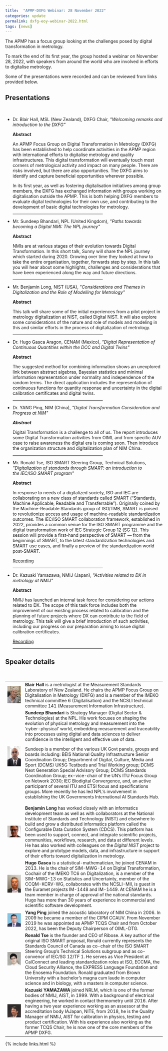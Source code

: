 ```yaml
---
title:  "APMP-DXFG Webinar: 28 November 2022"
categories: update
permalink: dxfg-eoy-webinar-2022.html
tags: [news]
---
```

The APMP has a focus group looking at the challenges posed by digital transformation in metrology. 

To mark the end of its first year, the group hosted a webinar on November 28, 2022, with speakers from around the world who are involved in efforts to digitalise metrology.  

Some of the presentations were recorded and can be reviewed from links provided below.

## Presentations

  <br>

* Dr. Blair Hall, MSL (New Zealand), DXFG Chair, _"Welcoming remarks and introduction to the DXFG"_   

   **Abstract** 
   
   An APMP Focus Group on Digital Transformation in Metrology (DXFG) has been established to help coordinate activities in the APMP region with international efforts to digitalise metrology and quality infrastructures. 
   This digital transformation will eventually touch most corners of metrological activity and impact on many people. 
   There are risks involved, but there are also opportunities. The DXFG aims to identify and capture beneficial opportunities wherever possible.  
   
   <p>
   In its first year, as well as fostering digitalisation initiatives among group members, the DXFG has exchanged information with groups working on digitalisation outside the APMP.
   This is both helping DXFG members to evaluate digital technologies for their own use, and contributing to the development of basic digital technologies for metrology.
   </p>
   
   <hr style="width:60%;text-align:left;margin-left:0"> 
   
* Mr. Sundeep Bhandari, NPL (United Kingdom), _"Paths towards becoming a Digital NMI: The NPL journey"_

   **Abstract** 
   
   NMIs are at various stages of their evolution towards Digital Transformation. In this short talk, Sunny will share the NPL journey which started during 2020. Growing over time they looked at how to take the entire organisation, together, forwards step by step. In this talk you will hear about some highlights, challenges and considerations that have been experienced along the way and future directions.     
   
   <hr style="width:60%;text-align:left;margin-left:0"> 
   
* Mr. Benjamin Long, NIST (USA), _"Considerations and Themes in Digitalization and the Role of Modelling for Metrology"_ 

   **Abstract** 
   
   This talk will share some of the initial experiences from a pilot project in metrology digitalization at NIST, called Digital NIST. 
   It will also explore some considerations of the nature and role of models and modeling in this and similar efforts in the process of digitalization of metrology.
    
   <hr style="width:60%;text-align:left;margin-left:0"> 
   
* Dr. Hugo Gasca Aragon, CENAM (Mexico), _"Digital Representation of Continuous Quantities within the DCC and Digital Twins"_ 
 
   **Abstract** 
 
   The suggested method for combining information shows an unexplored link between abstract algebras, Bayesian statistics and minimal information representation under normality and independence of the random terms. The direct application includes the representation of continuous functions for quantity response and uncertainty in the digital calibration certificates and digital twins.
 
   <hr style="width:60%;text-align:left;margin-left:0"> 
   
* Dr. YANG Ping, NIM (China), _"Digital Transformation Consideration and Progress at NIM"_

   **_Abstract_** 
 
    Digital Transformation is a challenge to all of us. The report introduces some Digital Transformation activities from OIML and from specific AUV case to raise awareness the digital era is coming soon. Then introduce the organization structure and digitalization plan of NIM China.
    
   <hr style="width:60%;text-align:left;margin-left:0"> 
   
* Mr. Ronald Tse, ISO SMART Steering Group, Technical Solutions, _"Digitalization of standards through SMART: an introduction to the IEC/ISO SMART program"_

   **Abstract** 
 
    In response to needs of a digitalized society, ISO and IEC are collaborating on a new class of standards called SMART (“Standards, Machine Applicable, Readable and Transferrable”). Originally coined by the Machine-Readable Standards group of ISO/TMB, SMART is poised to revolutionize access and usage of machine-readable standardization outcomes. The IEC/ISO SMART collaboration framework, established in 2022, provides a common venue for the ISO SMART programme and the digital transformation work of IEC Strategic Group 12 (SG 12). This session will provide a first-hand perspective of SMART — from the beginnings of SMART, to the latest standardization technologies and SMART use cases, and finally a preview of the standardization world post-SMART.
    
    <p>
    <a href="https://youtu.be/PMorbycRyo8" target="_blank">Recording</a>
    </p>
      
   <hr style="width:60%;text-align:left;margin-left:0"> 
   
* Dr. Kazuaki Yamazawa, NMIJ (Japan), _"Activities related to DX in metrology at NMIJ"_

   **Abstract** 
   
    NMIJ has launched an internal task force for considering our actions related to DX. 
    The scope of this task force includes both the improvement of our existing process related to calibration and the planning of future projects where DX can contribute to the field of metrology. 
    This talk will give a brief introduction of such activities, including our progress on our preparation aiming to issue digital calibration certificates.

    <p>
    <a href="https://youtu.be/d00S13xsO8o" target="_blank">Recording</a>
    </p>
      
    <hr style="width:60%;text-align:left;margin-left:0"> 
   
    
## Speaker details   
   <br>
   <table>
   <tr>
   <td ><img src="supplied\BDH.jpg"></td>
   <td style="vertical-align: middle"><b>Blair Hall</b> is a metrologist at the Measurement Standards Laboratory of New Zealand. He chairs the APMP Focus Group on Digitalisation in Metrology (DXFG) and is a member of the IMEKO technical committee 6 (Digitalisation) and the NCSLI technical committee 141 (Measurement Information Infrastructure). </td>  
   </tr> 
   <tr>   
   <td><img src="supplied\SP.jpg"></td>
   <td style="vertical-align: middle"><b>Sundeep Bhandari</b> is Strategy Manager (Digital Sector & Technologies) at the NPL. His work focuses on shaping the evolution of physical metrology and measurement into the ‘cyber-physical’ world, embedding measurement and traceability into processes using digital and data sciences to deliver confidence in the intelligent and effective use of data.
    <p>
    Sundeep is a member of the various UK Govt panels, groups and boards including: BEIS National Quality Infrastructure Senior Coordination Group; Department of Digital, Culture, Media and Sport (DCMS) UK5G Testbeds and Trial Working group; DCMS Next Generation Special Advisory Group; DCMS Standards Coordination Group; ex-vice-chair of the UN’s ITU Focus Group on Network 2030; IEC Biodigital Convergence, and, an active participant of several ITU and ETSI focus and specifications groups.  More recently he has led NPL’s involvement in establishing the UK Governments International AI Standards Hub.</p></td>   
   </tr>
   <tr>   
   <td align="center" valign="middle"><img src="supplied\BL.jpg"></td>
   <td style="vertical-align: middle"><b>Benjamin Long</b> has worked closely with an informatics development team as well as with collaborators at the National Institute of Standards and Technology (NIST) and elsewhere to build and grow a distributed informatics platform called the Configurable Data Curation System (CDCS). This platform has been used to support, connect, and integrate scientific projects, communities, workflows, research, and data at different levels. He has also worked with colleagues on the <em>Digital NIST</em> project to explore and prototype models, data, and infrastructure in support of their efforts toward digitalization in metrology. </td>   
   </tr>
   <tr>   
   <td align="center" valign="middle"><img src="supplied\HGA.jpg"></td>
   <td style="vertical-align: middle"><b>Hugo Gasca</b> is a statistical-mathematician, he joined CENAM in 2013. He is the chair of SIM-MWG-14 on Digital Transformation, Cochair of the IMEKO TC6 on Digitalization, is a member of the SIM-MWG-13 on Statistics and Uncertainty, member of the CCQM-KCRV-WG, collaborates with the NCSLI-MII, is guest in the Euramet projects IM-1448 and IM-1449. At CENAM he is a team member in charge of approval of the national standards. Hugo has more than 30 years of experience in commercial and scientific software development.</td>   
   </tr>
   <tr>   
   <td align="center" valign="middle"><img src="supplied\YP.jpg"></td>
   <td style="vertical-align: middle"><b>Yang Ping</b> joined the acoustic laboratory of NIM China in 2006. In 2009 he became a member of the CIPM CCAUV. From November 2019 he was appointed as APMP TCQS Chair and from October 2022, has been the Deputy Chairperson of OIML-DTG.</td>   
   </tr>  
   <tr>   
   <td align="center" valign="middle"><img src="supplied\RT.jpg"></td>
   <td style="vertical-align: middle"><b>Ronald Tse</b> is the founder and CEO of Ribose. A key author of the original ISO SMART proposal, Ronald currently represents the Standards Council of Canada as co-chair of the ISO SMART Steering Group’s Technical Solutions subgroup and as co-convenor of IEC/SG 12/TF 1. He serves as Vice President at CalConnect and leading standardization roles at ISO, ECCMA, the Cloud Security Alliance, the EXPRESS Language Foundation and the Enosema Foundation. Ronald graduated from Brown University with a bachelor’s magna cum laude in computer science and in biology, with a masters in computer science.</td>   
   </tr>
   <tr>   
   <td align="center" valign="middle"><img src="supplied\FB_IMG_1628767738587trim.jpg"></td>
   <td style="vertical-align: middle"><b>Kazuaki YAMAZAWA</b> joined NRLM, which is one of the former bodies of NMIJ, AIST, in 1999. With a background of electrical engineering, he worked in contact thermometry until 2016. After having a two year experience working as an assessor at the accreditation body IAJapan, NITE, from 2018, he is the Quality Manager of NMIJ, AIST for calibration in physics, testing and product certification. With his experience also working as the former TCQS Chair, he is now one of the core members of the APMP DXFG.</td>   
   </tr>
   </table>


{% include links.html %}
